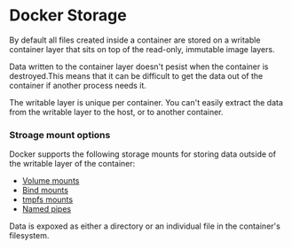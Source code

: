 # Docker Storage

By default all files created inside a container are stored on a writable container layer that sits on top of the read-only, immutable image layers.

Data written to the container layer doesn't pesist when the container is destroyed.This means that it can be difficult to get the data out of the container if another process needs it.

The writable layer is unique per container. You can't easily extract the data from the writable layer to the host, or to another container.

### Stroage mount options

Docker supports the following storage mounts for storing data outside of the writable layer of the container:

- [Volume mounts](volumn.md)
- [Bind mounts](bind-mount.md)
- [tmpfs mounts](tmpfs.md)
- [Named pipes](named-pipes.md)

Data is expoxed as either a directory or an individual file in the container's filesystem.
